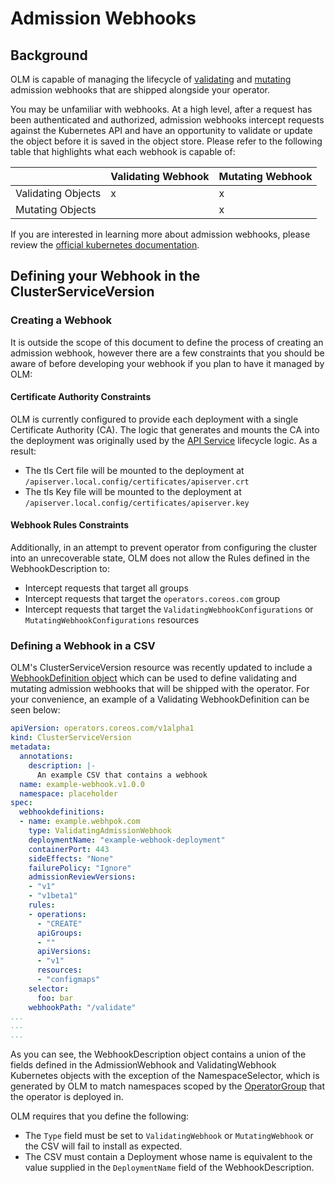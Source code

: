 # Admission Webhooks

## Background

OLM is capable of managing the lifecycle of [validating](https://kubernetes.io/docs/reference/access-authn-authz/admission-controllers/#validatingadmissionwebhook) and [mutating](https://kubernetes.io/docs/reference/access-authn-authz/admission-controllers/#mutatingadmissionwebhook) admission webhooks that are shipped alongside your operator.

You may be unfamiliar with webhooks. At a high level, after a request has been authenticated and authorized, admission webhooks intercept requests against the Kubernetes API and have an opportunity to validate or update the object before it is saved in the object store. Please refer to the following table that highlights what each webhook is capable of:

|                    | Validating Webhook | Mutating Webhook |
|--------------------|--------------------|------------------|
| Validating Objects |          x         |         x        |
| Mutating Objects   |                    |         x        |

If you are interested in learning more about admission webhooks, please review the [official kubernetes documentation](https://kubernetes.io/docs/reference/access-authn-authz/admission-controllers/#what-are-they).

## Defining your Webhook in the ClusterServiceVersion

### Creating a Webhook

It is outside the scope of this document to define the process of creating an admission webhook, however there are a few constraints that you should be aware of before developing your webhook if you plan to have it managed by OLM:

#### Certificate Authority Constraints

OLM is currently configured to provide each deployment with a single Certificate Authority (CA). The logic that generates and mounts the CA into the deployment was originally used by the [API Service](https://kubernetes.io/docs/tasks/access-kubernetes-api/setup-extension-api-server/) lifecycle logic. As a result:

- The tls Cert file will be mounted to the deployment at `/apiserver.local.config/certificates/apiserver.crt`
- The tls Key file will be mounted to the deployment at `/apiserver.local.config/certificates/apiserver.key`

#### Webhook Rules Constraints

Additionally, in an attempt to prevent operator from configuring the cluster into an unrecoverable state, OLM does not allow the Rules defined in the WebhookDescription to:

- Intercept requests that target all groups
- Intercept requests that target the `operators.coreos.com` group
- Intercept requests that target the `ValidatingWebhookConfigurations` or `MutatingWebhookConfigurations` resources

### Defining a Webhook in a CSV

OLM's ClusterServiceVersion resource was recently updated to include a [WebhookDefinition object](https://github.com/operator-framework/api/blob/master/pkg/operators/v1alpha1/clusterserviceversion_types.go#L164-L180) which can be used to define validating and mutating admission webhooks that will be shipped with the operator. For your convenience, an example of a Validating WebhookDefinition can be seen below:

```yaml
apiVersion: operators.coreos.com/v1alpha1
kind: ClusterServiceVersion
metadata:
  annotations:
    description: |-
      An example CSV that contains a webhook
  name: example-webhook.v1.0.0
  namespace: placeholder
spec:
  webhookdefinitions:
  - name: example.webhpok.com
    type: ValidatingAdmissionWebhook
    deploymentName: "example-webhook-deployment"
    containerPort: 443
    sideEffects: "None"
    failurePolicy: "Ignore"
    admissionReviewVersions:
    - "v1"
    - "v1beta1"
    rules:
    - operations:
      - "CREATE"
      apiGroups:
      - ""
      apiVersions:
      - "v1"
      resources:
      - "configmaps"
    selector:
      foo: bar
    webhookPath: "/validate"
...
...
...
```

As you can see, the WebhookDescription object contains a union of the fields defined in the AdmissionWebhook and ValidatingWebhook Kubernetes objects with the exception of the NamespaceSelector, which is generated by OLM to match namespaces scoped by the [OperatorGroup](./operator-scoping.md) that the operator is deployed in.

OLM requires that you define the following:

- The `Type` field must be set to `ValidatingWebhook` or `MutatingWebhook` or the CSV will fail to install as expected.
- The CSV must contain a Deployment whose name is equivalent to the value supplied in the `DeploymentName` field of the WebhookDescription.
